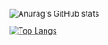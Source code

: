 ![Anurag's GitHub stats](https://github-readme-stats.vercel.app/api?username=MicIsHere&show_icons=true&theme=prussian)

[![Top Langs](https://github-readme-stats.vercel.app/api/top-langs/?username=anuraghazra)](https://github.com/anuraghazra/github-readme-stats)
